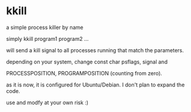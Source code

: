 # kkill
a simple process killer by name

simply kkill program1 program2 ...

will send a kill signal to all processes running that match the parameters.

depending on your system, change const char psflags, signal and

PROCESSPOSITION, PROGRAMPOSITION (counting from zero).

as it is now, it is configured for Ubuntu/Debian. I don't plan to expand the code.

use and modfy at your own risk :)
